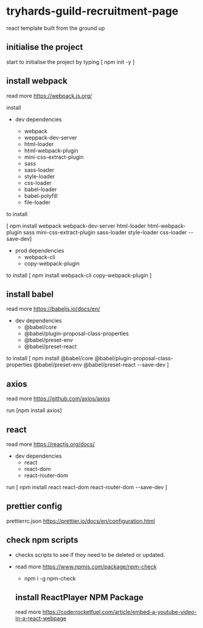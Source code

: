 # tryhards-guild-recruitment-page

react template built from the ground up

## initialise the project

start to initialise the project by typing [ npm init -y ]

## install webpack

read more
https://webpack.js.org/

install

- dev dependencies

  - webpack
  - weppack-dev-server
  - html-loader
  - html-webpack-plugin
  - mini-css-extract-plugin
  - sass
  - sass-loader
  - style-loader
  - css-loader
  - babel-loader
  - babel-polyfill
  - file-loader

to install

[ npm install webpack webpack-dev-server html-loader html-webpack-plugin sass mini-css-extract-plugin sass-loader style-loader css-loader --save-dev]

- prod dependencies
  - webpack-cli
  - copy-webpack-plugin

to install
[ npm install webpack-cli copy-webpack-plugin ]

## install babel

read more
https://babeljs.io/docs/en/

- dev dependencies
  - @babel/core
  - @babel/plugin-proposal-class-properties
  - @babel/preset-env
  - @babel/preset-react

to install
[ npm install @babel/core @babel/plugin-proposal-class-properties @babel/preset-env @babel/preset-react --save-dev ]

## axios

read more
https://github.com/axios/axios

run [npm install axios]

## react

read more
https://reactjs.org/docs/

- dev dependencies
  - react
  - react-dom
  - react-router-dom

run [ npm install react react-dom react-router-dom --save-dev ]

## prettier config

prettierrc.json
https://prettier.io/docs/en/configuration.html

## check npm scripts

- checks scripts to see if they need to be deleted or updated.
- read more
  https://www.npmjs.com/package/npm-check
  - npm i -g npm-check

  ## install ReactPlayer NPM Package
  read more
  https://coderrocketfuel.com/article/embed-a-youtube-video-in-a-react-webpage

  
